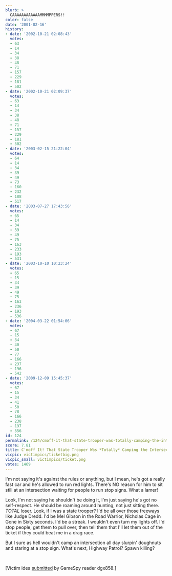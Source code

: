 ```yaml
---
blurb: >
  CAAAAAAAAAAAAMMMMPPERS!!
color: false
date: '2001-02-16'
history:
- date: '2002-10-21 02:08:43'
  votes:
  - 63
  - 14
  - 34
  - 38
  - 48
  - 71
  - 157
  - 229
  - 181
  - 502
- date: '2002-10-21 02:09:37'
  votes:
  - 63
  - 14
  - 34
  - 38
  - 48
  - 71
  - 157
  - 229
  - 181
  - 502
- date: '2003-02-15 21:22:04'
  votes:
  - 64
  - 14
  - 34
  - 39
  - 49
  - 73
  - 160
  - 232
  - 188
  - 517
- date: '2003-07-27 17:43:56'
  votes:
  - 65
  - 14
  - 34
  - 39
  - 49
  - 75
  - 163
  - 233
  - 193
  - 531
- date: '2003-10-10 10:23:24'
  votes:
  - 65
  - 15
  - 34
  - 39
  - 49
  - 75
  - 163
  - 236
  - 193
  - 536
- date: '2004-03-22 01:54:06'
  votes:
  - 67
  - 15
  - 34
  - 40
  - 50
  - 77
  - 166
  - 237
  - 196
  - 542
- date: '2009-12-09 15:45:37'
  votes:
  - 67
  - 15
  - 34
  - 41
  - 50
  - 78
  - 166
  - 238
  - 197
  - 556
id: 124
permalink: /124/cmoff-it-that-state-trooper-was-totally-camping-the-intersection/
score: 7.81
title: C'moff It! That State Trooper Was *Totally* Camping the Intersection!
vicpic: victimpics/ticketbig.png
vicpic_small: victimpics/ticket.png
votes: 1469
---
```


I'm not saying it's against the rules or anything, but I mean, he's got
a really fast car and he's allowed to run red lights. There's NO reason
for him to sit still at an intersection waiting for people to run stop
signs. What a lamer!

Look, I'm not saying he shouldn't be doing it, I'm just saying he's got
no self-respect. He should be roaming around hunting, not just sitting
there. *TOTAL* loser. Look, if I was a state trooper? I'd be all over
those freeways like Judge Dredd. I'd be Mel Gibson in the Road Warrior,
Nicholas Cage in Gone in Sixty seconds. I'd be a streak. I wouldn't even
turn my lights off. I'd stop people, get them to pull over, then tell
them that I'll let them out of the ticket if they could beat me in a
drag race.

But I sure as hell wouldn't camp an intersection all day slurpin'
doughnuts and staring at a stop sign. What's next, Highway Patrol? Spawn
killing?

&nbsp;

\[Victim idea [submitted](mailto:feedback@gamespy.com) by GameSpy reader
dgx858.\]